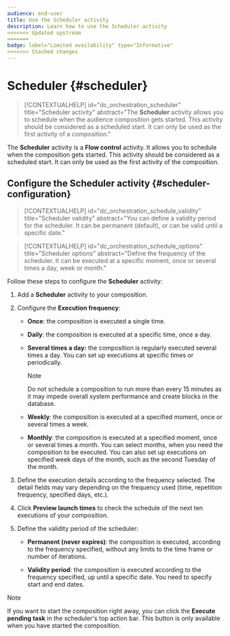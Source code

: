 ```yaml
---
audience: end-user
title: Use the Scheduler activity
description: Learn how to use the Scheduler activity
<<<<<<< Updated upstream
=======
badge: label="Limited availability" type="Informative"
>>>>>>> Stashed changes
---
```


# Scheduler {#scheduler}

>[!CONTEXTUALHELP]
>id="dc_orchestration_scheduler"
>title="Scheduler activity"
>abstract="The **Scheduler** activity allows you to schedule when the audience composition gets started. This activity should be considered as a scheduled start. It can only be used as the first activity of a composition."

The **Scheduler** activity is a **Flow control** activity. It allows you to schedule when the composition gets started. This activity should be considered as a scheduled start. It can only be used as the first activity of the composition. 

## Configure the Scheduler activity {#scheduler-configuration}

>[!CONTEXTUALHELP]
>id="dc_orchestration_schedule_validity"
>title="Scheduler validity"
>abstract="You can define a validity period for the scheduler. It can be permanent (default), or can be valid until a specific date."

>[!CONTEXTUALHELP]
>id="dc_orchestration_schedule_options"
>title="Scheduler options"
>abstract="Define the frequency of the scheduler. It can be executed at a specific moment, once or several times a day, week or month."

Follow these steps to configure the **Scheduler** activity:

1. Add a **Scheduler** activity to your composition.

1. Configure the **Execution frequency**:

   * **Once**: the composition is executed a single time.

   * **Daily**: the composition is executed at a specific time, once a day.

   * **Several times a day:** the composition is regularly executed several times a day. You can set up executions at specific times or periodically.

        >[!NOTE]
        >
        >Do not schedule a composition to run more than every 15 minutes as it may impede overall system performance and create blocks in the database.

   * **Weekly**: the composition is executed at a specified moment, once or several times a week.

   * **Monthly**: the composition is executed at a specified moment, once or several times a month. You can select months, when you need the composition to be executed. You can also set up executions on specified week days of the month, such as the second Tuesday of the month.

1. Define the execution details according to the frequency selected. The detail fields may vary depending on the frequency used (time, repetition frequency, specified days, etc.).

1. Click **Preview launch times** to check the schedule of the next ten executions of your composition.

1. Define the validity period of the scheduler:

   * **Permanent (never expires)**: the composition is executed, according to the frequency specified, without any limits to the time frame or number of iterations.

   * **Validity period**: the composition is executed according to the frequency specified, up until a specific date. You need to specify start and end dates. 

>[!NOTE]
>
>If you want to start the composition right away, you can click the **Execute pending task** in the scheduler's top action bar. This button is only available when you have started the composition.

<!--## Example{#scheduler-example}

In the following example, the activity is configured so that the composition runs several times a day at 9 and 12 AM, every day of the week from October 1st, 2023 to January 1st, 2024.-->

